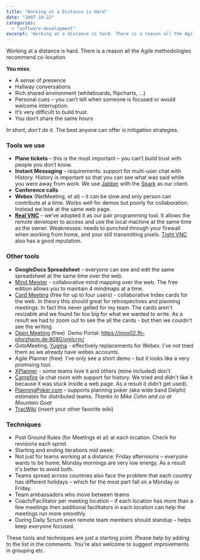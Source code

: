 ```yaml
---
title: "Working at a Distance is Hard"
date: "2007-10-22"
categories: 
  - "software-development"
excerpt: 'Working at a distance is hard. There is a reason all the Agile methodologies recommend'
---
```


Working at a distance is hard. There is a reason all the Agile methodologies recommend co-location.

**You miss**:

- A sense of presence
- Hallway conversations
- Rich shared environment (whiteboards, flipcharts, …)
- Personal cues – you can’t tell when someone is focused or would welcome interruption.
- It’s very difficult to build trust.
- You don’t share the same hours

_In short, don’t do it._ The best anyone can offer is mitigation strategies.

### **Tools we use**

- **Plane tickets** – this is the most important – you can’t build trust with people you don’t know.
- **Instant Messaging** – requirements: support for multi-user chat with History. History is important so that you can see what was said while you were away from work. We use [Jabber](external:https://www.jabber.org/) with the [Spark](external:https://www.igniterealtime.org/projects/spark/index.jsp) as our client.
- **Conference calls**
- **Webex** (NetMeeting, et al) – it can be slow and only person can contribute at a time. Works well for demos but poorly for collaboration. Instead we look at the same web page.
- [**Real VNC**](external:https://www.realvnc.com/en/) – we’ve adopted it as our pair programming tool. It allows the remote developer to access and use the local machine at the same time as the owner. Weaknesses: needs to punched through your firewall when working from home, and your still transmitting pixels. [Tight VNC](external:https://www.tightvnc.com/) also has a good reputation.

### **Other tools**

- **GoogleDocs Spreadsheet** – everyone can see and edit the same spreadsheet at the same time over the web.
- [Mind Meister](external:https://www.mindmeister.com/) - collaborative mind mapping over the web. The free edition allows you to maintain 4 mindmaps at a time.
- [Card Meeting](external:https://www.cardmeeting.com/) (free for up to four users) - collaborative Index cards for the web. In theory this should great for retrospectives and planning meetings. In fact this never gelled for my team. The cards aren't resizable and we found far too big for what we wanted to write. As a result we had to zoom out to see the all the cards - but then we couldn't see the writing.
- [Open Meeting](external:https://code.google.com/p/openmeetings/) (free)  Demo Portal: https://inno02.fh-pforzheim.de:8080/xmlcrm/
- GotoMeeting, [Yugma](external:https://www.yugma.com/) - effectively replacements for Webex. I've not tried them as we already have webex accounts.
- Agile Planner (free)  I’ve only see a short demo – but it looks like a very promising tool.
- [XPlanner](external:https://xplanner.org/) - some teams love it and others (mine included) don't.
- [Campfire](external:https://basecamp.com/retired/campfire) (a chat room with support for history. We tried and didn’t like it because it was stuck inside a web page. As a result it didn’t get used).
- [PlanningPoker.com](external:https://www.planningpoker.com) – supports planning poker (aka wide band Delphi) estimates for distributed teams. _Thanks to Mike Cohn and co at Mountain Goat_
- [TracWiki](external:https://trac.edgewall.org/wiki/TracWiki) (insert your other favorite wiki)

### **Techniques**

- Post Ground Rules (for Meetings et al) at each location. Check for revisions each sprint.
- Starting and ending iterations mid week:
- Not just for teams working at a distance: Friday afternoons – everyone wants to be home; Monday mornings are very low energy. As a result it's better to avoid both.
- Teams spread across countries also face the problem that each country has different holidays – which for the most part fall on a Monday or Friday.
- Team ambassadors who move between teams
- Coach/Facilitator per meeting location – if each location has more than a few meetings then additional facilitators in each location can help the meetings run more smoothly.
- During Daily Scrum even remote team members should standup – helps keep everyone focused.

These tools and techniques are just a starting point. Please help by adding to the list in the comments. You're also welcome to suggest improvements in grouping etc.
